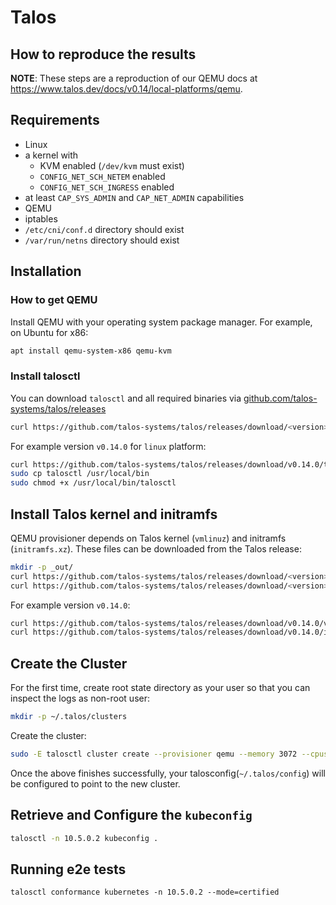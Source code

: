 # Talos

## How to reproduce the results

**NOTE**: These steps are a reproduction of our QEMU docs at https://www.talos.dev/docs/v0.14/local-platforms/qemu.


## Requirements

- Linux
- a kernel with
  - KVM enabled (`/dev/kvm` must exist)
  - `CONFIG_NET_SCH_NETEM` enabled
  - `CONFIG_NET_SCH_INGRESS` enabled
- at least `CAP_SYS_ADMIN` and `CAP_NET_ADMIN` capabilities
- QEMU
- iptables
- `/etc/cni/conf.d` directory should exist
- `/var/run/netns` directory should exist

## Installation

### How to get QEMU

Install QEMU with your operating system package manager.
For example, on Ubuntu for x86:

```bash
apt install qemu-system-x86 qemu-kvm
```

### Install talosctl

You can download `talosctl` and all required binaries via
[github.com/talos-systems/talos/releases](https://github.com/talos-systems/talos/releases)

```bash
curl https://github.com/talos-systems/talos/releases/download/<version>/talosctl-<platform>-<arch> -L -o talosctl
```

For example version `v0.14.0` for `linux` platform:

```bash
curl https://github.com/talos-systems/talos/releases/download/v0.14.0/talosctl-linux-amd64 -L -o talosctl
sudo cp talosctl /usr/local/bin
sudo chmod +x /usr/local/bin/talosctl
```

## Install Talos kernel and initramfs

QEMU provisioner depends on Talos kernel (`vmlinuz`) and initramfs (`initramfs.xz`).
These files can be downloaded from the Talos release:

```bash
mkdir -p _out/
curl https://github.com/talos-systems/talos/releases/download/<version>/vmlinuz-<arch> -L -o _out/vmlinuz-<arch>
curl https://github.com/talos-systems/talos/releases/download/<version>/initramfs-<arch>.xz -L -o _out/initramfs-<arch>.xz
```

For example version `v0.14.0`:

```bash
curl https://github.com/talos-systems/talos/releases/download/v0.14.0/vmlinuz-amd64 -L -o _out/vmlinuz-amd64
curl https://github.com/talos-systems/talos/releases/download/v0.14.0/initramfs-amd64.xz -L -o _out/initramfs-amd64.xz
```

## Create the Cluster

For the first time, create root state directory as your user so that you can inspect the logs as non-root user:

```bash
mkdir -p ~/.talos/clusters
```

Create the cluster:

```bash
sudo -E talosctl cluster create --provisioner qemu --memory 3072 --cpus 3 --masters 3 --workers 2 --kubernetes-version 1.22.0
```

Once the above finishes successfully, your talosconfig(`~/.talos/config`) will be configured to point to the new cluster.

## Retrieve and Configure the `kubeconfig`

```bash
talosctl -n 10.5.0.2 kubeconfig .
```


## Running e2e tests

```
talosctl conformance kubernetes -n 10.5.0.2 --mode=certified
```
